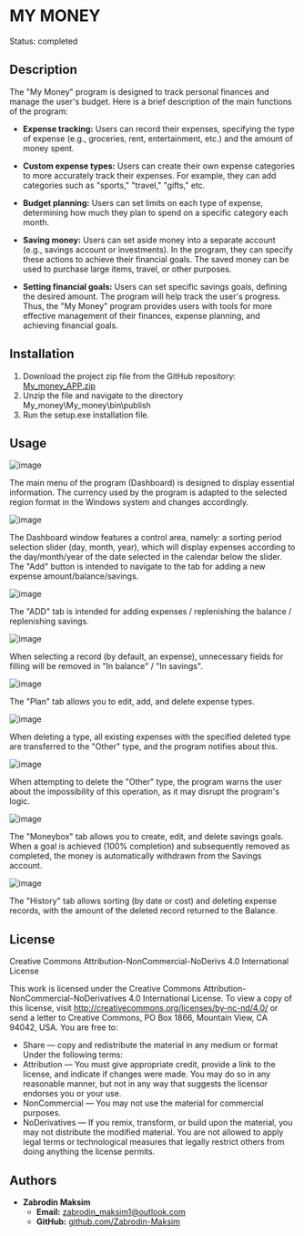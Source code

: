 # MY MONEY
Status: completed

## Description

The "My Money" program is designed to track personal finances and manage the user's budget. Here is a brief description of the main functions of the program:
*	**Expense tracking:** Users can record their expenses, specifying the type of expense (e.g., groceries, rent, entertainment, etc.) and the amount of money spent.

*	**Custom expense types:** Users can create their own expense categories to more accurately track their expenses. For example, they can add categories such as "sports," "travel," "gifts," etc.

*	**Budget planning:** Users can set limits on each type of expense, determining how much they plan to spend on a specific category each month.

*	**Saving money:** Users can set aside money into a separate account (e.g., savings account or investments). In the program, they can specify these actions to achieve their financial goals. The saved money can be used to purchase large items, travel, or other purposes.

*	**Setting financial goals:** Users can set specific savings goals, defining the desired amount. The program will help track the user's progress.
Thus, the "My Money" program provides users with tools for more effective management of their finances, expense planning, and achieving financial goals.

## Installation
1. Download the project zip file from the GitHub repository: [My_money_APP.zip](https://github.com/Zabrodin-Maksim/My_money_APP/archive/refs/heads/main.zip)
2. Unzip the file and navigate to the directory My_money\My_money\bin\publish
3. Run the setup.exe installation file.

## Usage

![image](https://github.com/Zabrodin-Maksim/My_money_APP/assets/108241271/d4ac5a93-368a-4fbd-9acb-52c9da5e78eb)

The main menu of the program (Dashboard) is designed to display essential information. The currency used by the program is adapted to the selected region format in the Windows system and changes accordingly.

![image](https://github.com/Zabrodin-Maksim/My_money_APP/assets/108241271/b0310b47-8caa-43e6-bee4-11d422edacf9)

The Dashboard window features a control area, namely: a sorting period selection slider (day, month, year), which will display expenses according to the day/month/year of the date selected in the calendar below the slider. The "Add" button is intended to navigate to the tab for adding a new expense amount/balance/savings.

![image](https://github.com/Zabrodin-Maksim/My_money_APP/assets/108241271/1fafbde8-b43d-4b9e-83e6-b64b350d0fcb)

The "ADD" tab is intended for adding expenses / replenishing the balance / replenishing savings.

![image](https://github.com/Zabrodin-Maksim/My_money_APP/assets/108241271/b68b4641-97c5-4e8e-9c43-e309c7b23223)

When selecting a record (by default, an expense), unnecessary fields for filling will be removed in "In balance" / "In savings".

![image](https://github.com/Zabrodin-Maksim/My_money_APP/assets/108241271/298991a3-e589-43ba-9877-527d7c015279)

The "Plan" tab allows you to edit, add, and delete expense types.

![image](https://github.com/Zabrodin-Maksim/My_money_APP/assets/108241271/397e338a-bede-41be-bf2a-cbf859e54c9c)

When deleting a type, all existing expenses with the specified deleted type are transferred to the "Other" type, and the program notifies about this.

![image](https://github.com/Zabrodin-Maksim/My_money_APP/assets/108241271/76229d65-9d41-43ab-8ad5-627733afe41e)

When attempting to delete the "Other" type, the program warns the user about the impossibility of this operation, as it may disrupt the program's logic.

![image](https://github.com/Zabrodin-Maksim/My_money_APP/assets/108241271/70454819-1ac4-493d-be53-bdf65905f41f)

The "Moneybox" tab allows you to create, edit, and delete savings goals. When a goal is achieved (100% completion) and subsequently removed as completed, the money is automatically withdrawn from the Savings account.

![image](https://github.com/Zabrodin-Maksim/My_money_APP/assets/108241271/5f482933-9f70-4032-9053-537c175ce0e7)

The "History" tab allows sorting (by date or cost) and deleting expense records, with the amount of the deleted record returned to the Balance.

## License
Creative Commons Attribution-NonCommercial-NoDerivs 4.0 International License

This work is licensed under the Creative Commons Attribution-NonCommercial-NoDerivatives 4.0 International License. To view a copy of this license, visit http://creativecommons.org/licenses/by-nc-nd/4.0/ or send a letter to Creative Commons, PO Box 1866, Mountain View, CA 94042, USA.
You are free to:
- Share — copy and redistribute the material in any medium or format
Under the following terms:
- Attribution — You must give appropriate credit, provide a link to the license, and indicate if changes were made. You may do so in any reasonable manner, but not in any way that suggests the licensor endorses you or your use.
- NonCommercial — You may not use the material for commercial purposes.
- NoDerivatives — If you remix, transform, or build upon the material, you may not distribute the modified material.
You are not allowed to apply legal terms or technological measures that legally restrict others from doing anything the license permits.

## Authors
- **Zabrodin Maksim**
  - **Email:** zabrodin_maksim1@outlook.com
  - **GitHub:** [github.com/Zabrodin-Maksim]( https://github.com/Zabrodin-Maksim)
